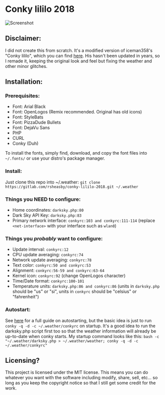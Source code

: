 # Conky lililo 2018

![Screenshot](https://i.imgur.com/lAwxc4J.png)

## Disclaimer:

I did not create this from scratch. It's a modified version of iceman358's "Conky lililo", which you can find [here](https://www.deviantart.com/iceman358/art/Conky-lililo-356227018). His hasn't been updated in years, so I remade it, keeping the original look and feel but fixing the weather and other minor glitches.

## Installation:

### Prerequisites:

* Font: Arial Black
* Font: OpenLogos (Remix recommended. Original has old icons)
* Font: StyleBats
* Font: PizzaDude Bullets
* Font: DejaVu Sans
* PHP
* CURL
* Conky (Duh)

To install the fonts, simply find, download, and copy the font files into `~/.fonts/` or use your distro's package manager.
 
### Install:

Just clone this repo into ~/.weather:
`git clone https://gitlab.com/rsheasby/conky-lililo-2018.git ~/.weather`

### Things you **NEED** to configure:

* Home coordinates: `darksky.php:80`
* Dark Sky API Key: `darksky.php:83`
* Primary network interface: `conkyrc:103 and conkyrc:111-114` (replace `<net-interface>` with your interface such as `wlan0`)
	
### Things you *probably* want to configure:

* Update interval: `conkyrc:12`
* CPU update averaging: `conkyrc:74`
* Network update averaging: `conkyrc:78`
* Text color: `conkyrc:50 and conkyrc:53`
* Alignment: `conkyrc:56-59 and conkyrc:63-64`
* Kernel icon: `conkyrc:92` (change OpenLogos character)
* Time/Date format: `conkyrc:100-101`
* Temperature units: `darksky.php:86 and conkyrc:86` (units in `darksky.php` should be "us" or "si", units in `conkyrc` should be "celsius" or "fahrenheit")

### Autostart:

See [here](https://wiki.archlinux.org/index.php/autostarting) for a full guide on autostarting, but the basic idea is just to run `conky -q -d -c ~/.weather/conkyrc` on startup. It's a good idea to run the darksky.php script first too so that the weather information will already be up-to-date when conky starts. My startup command looks like this: `bash -c "~/.weather/darksky.php > ~/.weather/weather; conky -q -d -c ~/.weather/conkyrc"`

## Licensing?

This project is licensed under the MIT license. This means you can do whatever you want with the software including modify, share, sell, etc... so long as you keep the copyright notice so that I still get some credit for the work.
